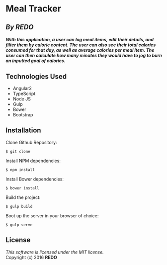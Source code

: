 # Meal Tracker
## *By REDO*

##### *With this application, a user can log meal items, edit their details, and filter them by calorie content. The user can also see their total calories consumed for that day, as well as average calories per meal item. The user can then calculate how many minutes they would have to jog to burn an inputted goal of calories.*

## Technologies Used

* Angular2<br>
* TypeScript<br>
* Node JS<br>
* Gulp<br>
* Bower<br>
* Bootstrap

Installation
------------
Clone Github Repository:
```
$ git clone
```
Install NPM dependencies:
```
$ npm install
```
Install Bower dependencies:
```
$ bower install
```
Build the project:
```
$ gulp build
```
Boot up the server in your browser of choice:
```
$ gulp serve
```

License
-------
_This software is licensed under the MIT license._<br>
Copyright (c) 2016 **REDO**
